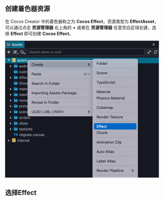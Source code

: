## 创建着色器资源

在 Cocos Creator 中的着色器称之为 **Cocos Effect**，资源类型为 **EffectAsset**，可以通过点击 **资源管理器** 右上角的 **+** 或者在 **资源管理器** 任意空白区域右键，选择 **Effect** 即可创建 **Cocos Effect**。

![create-effect](img/create-effect.png)

## 选择Effect


